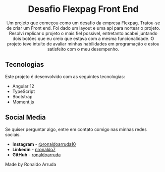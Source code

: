 <h1 align="center">
Desafio Flexpag Front End
</h1>

<p align="center">
Um projeto que começou como um desafio da empresa Flexpag. Tratou-se de criar um Front end. Foi dado um layout e uma api para nortear o projeto. Resolvi replicar o projeto o mais fiel possível, entretanto acabei juntando dois botões que eu creio que estava com a mesma funcionalidade. O projeto teve intuíto de avaliar minhas habilidades em programação e estou satisfeito com o meu desempenho. 
</p>


## Tecnologias

Este projeto é desenvolvido com as seguintes tecnologias:

- Angular 12
- TypeScript
- Bootstrap
- Moment.js

## Social Media

Se quiser perguntar algo, entre em contato comigo nas minhas redes sociais.

* **Instagram** - [@ronaldoarruda10](https://www.instagram.com/ronaldoarruda10/)
* **Linkedin** -  [nronaldo7](https://www.linkedin.com/in/nronaldo7/)
* **GitHub** - [ronaldoarruda](https://github.com/ronaldoarruda)

Made by Ronaldo Arruda
